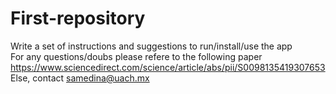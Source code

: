 # First-repository

Write a set of instructions and suggestions to run/install/use the app  
For any questions/doubs please refere to the following paper https://www.sciencedirect.com/science/article/abs/pii/S0098135419307653  
Else, contact samedina@uach.mx
